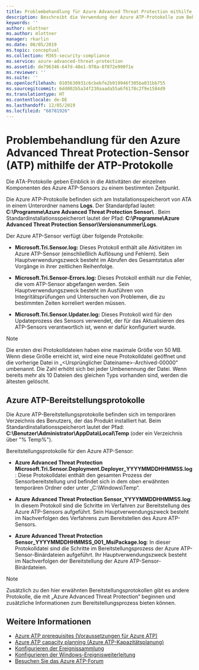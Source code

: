 ```yaml
---
title: Problembehandlung für Azure Advanced Threat Protection mithilfe der Protokolle | Microsoft-Dokumentation
description: Beschreibt die Verwendung der Azure ATP-Protokolle zum Behandeln von Problemen.
keywords: ''
author: mlottner
ms.author: mlottner
manager: rkarlin
ms.date: 08/05/2019
ms.topic: conceptual
ms.collection: M365-security-compliance
ms.service: azure-advanced-threat-protection
ms.assetid: de796346-647d-48e1-970a-8f072e990f1e
ms.reviewer: ''
ms.suite: ''
ms.openlocfilehash: 0105630931c6cbebfe2b919946f305ba031bb755
ms.sourcegitcommit: 6dd002b5a34f230aaada55a6f6178c2f9e1584d9
ms.translationtype: HT
ms.contentlocale: de-DE
ms.lasthandoff: 12/05/2019
ms.locfileid: "68781926"
---
```

# <a name="troubleshooting-azure-advanced-threat-protection-atp-sensor-using-the-atp-logs"></a>Problembehandlung für den Azure Advanced Threat Protection-Sensor (ATP) mithilfe der ATP-Protokolle
Die ATA-Protokolle geben Einblick in die Aktivitäten der einzelnen Komponenten des Azure ATP-Sensors zu einem bestimmten Zeitpunkt.


Die Azure ATP-Protokolle befinden sich am Installationsspeicherort von ATA in einem Unterordner namens **Logs**. Der Standardpfad lautet: **C:\Programme\Azure Advanced Threat Protection Sensor\\** . Beim Standardinstallationsspeicherort lautet der Pfad: **C:\Programme\Azure Advanced Threat Protection Sensor\Versionsnummer\Logs**.

Der Azure ATP-Sensor verfügt über folgende Protokolle:

-   **Microsoft.Tri.Sensor.log:** Dieses Protokoll enthält alle Aktivitäten im Azure ATP-Sensor (einschließlich Auflösung und Fehlern). Sein Hauptverwendungszweck besteht im Abrufen des Gesamtstatus aller Vorgänge in ihrer zeitlichen Reihenfolge.

-   **Microsoft.Tri.Sensor-Errors.log:** Dieses Protokoll enthält nur die Fehler, die vom ATP-Sensor abgefangen werden. Sein Hauptverwendungszweck besteht im Ausführen von Integritätsprüfungen und Untersuchen von Problemen, die zu bestimmten Zeiten korreliert werden müssen.

-   **Microsoft.Tri.Sensor.Updater.log:** Dieses Protokoll wird für den Updateprozess des Sensors verwendet, der für das Aktualisieren des ATP-Sensors verantwortlich ist, wenn er dafür konfiguriert wurde. 


> [!NOTE]
> Die ersten drei Protokolldateien haben eine maximale Größe von 50 MB. Wenn diese Größe erreicht ist, wird eine neue Protokolldatei geöffnet und die vorherige Datei in „&lt;Ursprünglicher Dateiname&gt;-Archived-00000“ umbenannt. Die Zahl erhöht sich bei jeder Umbenennung der Datei. Wenn bereits mehr als 10 Dateien des gleichen Typs vorhanden sind, werden die ältesten gelöscht.

## <a name="azure-atp-deployment-logs"></a>Azure ATP-Bereitstellungsprotokolle
Die Azure ATP-Bereitstellungsprotokolle befinden sich im temporären Verzeichnis des Benutzers, der das Produkt installiert hat. Beim Standardinstallationsspeicherort lautet der Pfad: **C:\Benutzer\Administrator\AppData\Local\Temp** (oder ein Verzeichnis über "% Temp%").

Bereitstellungsprotokolle für den Azure ATP-Sensor:

-  **Azure Advanced Threat Protection Microsoft.Tri.Sensor.Deployment.Deployer_YYYYMMDDHHMMSS.log**: Diese Protokolldatei enthält den gesamten Prozess der Sensorbereitstellung und befindet sich in dem oben erwähnten temporären Ordner oder unter „C:\Windows\Temp“. 

-   **Azure Advanced Threat Protection Sensor_YYYYMMDDHHMMSS.log**: In diesem Protokoll sind die Schritte im Verfahren zur Bereitstellung des Azure ATP-Sensors aufgeführt. Sein Hauptverwendungszweck besteht im Nachverfolgen des Verfahrens zum Bereitstellen des Azure ATP-Sensors.

-   **Azure Advanced Threat Protection Sensor_YYYYMMDDHHMMSS_001_MsiPackage.log**: In dieser Protokolldatei sind die Schritte im Bereitstellungsprozess der Azure ATP-Sensor-Binärdateien aufgeführt. Ihr Hauptverwendungszweck besteht im Nachverfolgen der Bereitstellung der Azure ATP-Sensor-Binärdateien.


> [!NOTE] 
> Zusätzlich zu den hier erwähnten Bereitstellungsprotokollen gibt es andere Protokolle, die mit „Azure Advanced Threat Protection“ beginnen und zusätzliche Informationen zum Bereitstellungsprozess bieten können.


## <a name="see-also"></a>Weitere Informationen
- [Azure ATP prerequisites (Voraussetzungen für Azure ATP)](atp-prerequisites.md)
- [Azure ATP capacity planning (Azure ATP-Kapazitätsplanung)](atp-capacity-planning.md)
- [Konfigurieren der Ereignissammlung](configure-event-collection.md)
- [Konfigurieren der Windows-Ereignisweiterleitung](configure-event-forwarding.md)
- [Besuchen Sie das Azure ATP-Forum](https://aka.ms/azureatpcommunity)
